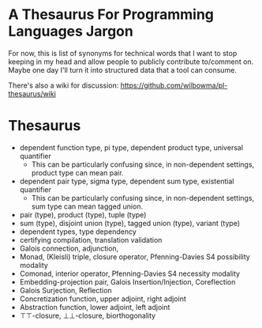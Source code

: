 A Thesaurus For Programming Languages Jargon
==

For now, this is list of synonyms for technical words that I want to stop
keeping in my head and allow people to publicly contribute to/comment on.
Maybe one day I'll turn it into structured data that a tool can consume.

There's also a wiki for discussion: https://github.com/wilbowma/pl-thesaurus/wiki

Thesaurus
==

- dependent function type, pi type, dependent product type, universal quantifier
  - This can be particularly confusing since, in non-dependent settings, product type can mean pair.
- dependent pair type, sigma type, dependent sum type, existential quantifier
  - This can be particularly confusing since, in non-dependent settings, sum type can mean tagged union.
- pair (type), product (type), tuple (type)
- sum (type), disjoint union (type), tagged union (type), variant (type) 
- dependent types, type dependency
- certifying compilation, translation validation
- Galois connection, adjunction,
- Monad, (Kleisli) triple, closure operator, Pfenning-Davies S4 possibility modality
- Comonad, interior operator, Pfenning-Davies S4 necessity modality
- Embedding-projection pair, Galois Insertion/Injection, Coreflection
- Galois Surjection, Reflection
- Concretization function, upper adjoint, right adjoint
- Abstraction function, lower adjoint, left adjoint
- ⊤⊤-closure, ⊥⊥-closure, biorthogonality
